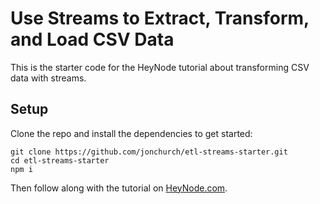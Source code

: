 # Use Streams to Extract, Transform, and Load CSV Data

This is the starter code for the HeyNode tutorial about transforming CSV data with streams.

## Setup

Clone the repo and install the dependencies to get started:

```shell
git clone https://github.com/jonchurch/etl-streams-starter.git
cd etl-streams-starter
npm i
```

Then follow along with the tutorial on [HeyNode.com](https://heynode.com/).
